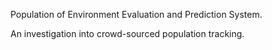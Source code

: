 Population of Environment Evaluation and Prediction System.

An investigation into crowd-sourced population tracking.